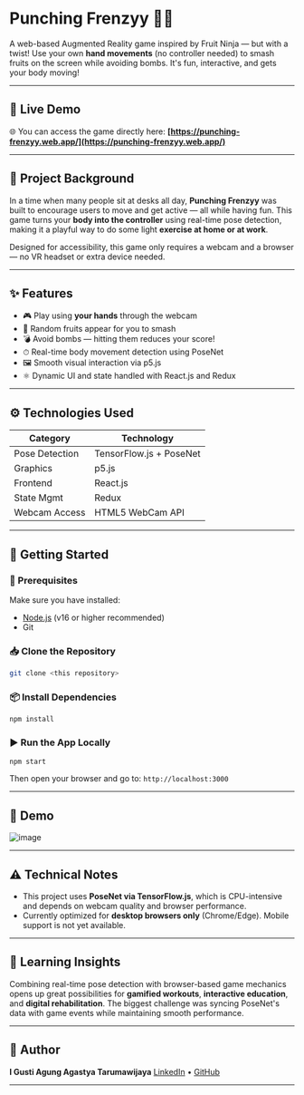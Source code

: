 # Punching Frenzyy 🍉💥

A web-based Augmented Reality game inspired by Fruit Ninja — but with a twist! Use your own **hand movements** (no controller needed) to smash fruits on the screen while avoiding bombs. It's fun, interactive, and gets your body moving!

---
## 🔗 **Live Demo**

🌐 You can access the game directly here:
**[https://punching-frenzyy.web.app/](https://punching-frenzyy.web.app/)**

---

## 🎯 Project Background

In a time when many people sit at desks all day, **Punching Frenzyy** was built to encourage users to move and get active — all while having fun. This game turns your **body into the controller** using real-time pose detection, making it a playful way to do some light **exercise at home or at work**.

Designed for accessibility, this game only requires a webcam and a browser — no VR headset or extra device needed.

---

## ✨ Features

- 🎮 Play using **your hands** through the webcam
- 🍌 Random fruits appear for you to smash
- 💣 Avoid bombs — hitting them reduces your score!
- ⏱ Real-time body movement detection using PoseNet
- 🖼️ Smooth visual interaction via p5.js
- ⚛️ Dynamic UI and state handled with React.js and Redux

---

## ⚙️ Technologies Used

| Category       | Technology                          |
|----------------|-------------------------------------|
| Pose Detection | TensorFlow.js + PoseNet             |
| Graphics       | p5.js                               |
| Frontend       | React.js                            |
| State Mgmt     | Redux                               |
| Webcam Access  | HTML5 WebCam API                    |

---

## 🚀 Getting Started

### 🧰 Prerequisites

Make sure you have installed:
- [Node.js](https://nodejs.org/) (v16 or higher recommended)
- Git

### 📥 Clone the Repository

```bash
git clone <this repository>
```

### 📦 Install Dependencies

```bash
npm install
```
### ▶️ Run the App Locally

```bash
npm start
```

Then open your browser and go to:
`http://localhost:3000`

---

## 📸 Demo
![image](https://ibb.co/PvdqLVTf)

---

## ⚠️ Technical Notes

* This project uses **PoseNet via TensorFlow\.js**, which is CPU-intensive and depends on webcam quality and browser performance.
* Currently optimized for **desktop browsers only** (Chrome/Edge). Mobile support is not yet available.

---

## 🧠 Learning Insights

Combining real-time pose detection with browser-based game mechanics opens up great possibilities for **gamified workouts**, **interactive education**, and **digital rehabilitation**. The biggest challenge was syncing PoseNet's data with game events while maintaining smooth performance.

---

## 👤 Author

**I Gusti Agung Agastya Tarumawijaya**
[LinkedIn](https://www.linkedin.com/in/agunggst/) • [GitHub](https://github.com/agunggst)

---

